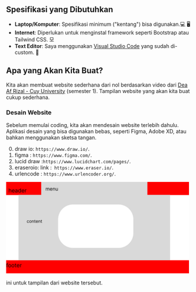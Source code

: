 ## Spesifikasi yang Dibutuhkan

- **Laptop/Komputer**: Spesifikasi minimum ("kentang") bisa digunakan.💻 🖥️
- **Internet**: Diperlukan untuk menginstal framework seperti Bootstrap atau Tailwind CSS. 모
- **Text Editor**: Saya menggunakan [Visual Studio Code](https://code.visualstudio.com/) yang sudah di-custom. 📝

## Apa yang Akan Kita Buat?

Kita akan membuat website sederhana dari nol berdasarkan video dari [Dea Af Rizal - Cuy University](https://www.youtube.com/channel/UCLf7K-5JikLmfMI2WudTGZg) (semester 1). Tampilan website yang akan kita buat cukup sederhana.

### Desain Website

Sebelum memulai coding, kita akan mendesain website terlebih dahulu. Aplikasi desain yang bisa digunakan bebas, seperti Figma, Adobe XD, atau bahkan menggunakan sketsa tangan.

  0. draw io: ```https://www.draw.io/```. 
  1. figma : ```https://www.figma.com/```. 
  2. lucid draw :```https://www.lucidchart.com/pages/```. 
  3. eraseroio: link :``` https://www.eraser.io/```.
  4. urlencode : ```https://www.urlencoder.org/```.

<img src="image/tampilan_website-0.png" alt="Example" width="500" />
<br/>

ini untuk tampilan dari website tersebut.

